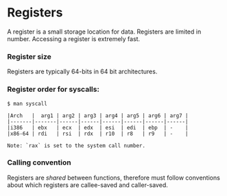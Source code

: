 # Registers

A register is a small storage location for data. Registers are limited in number. Accessing a register is extremely fast.

### Register size
Registers are typically 64-bits in 64 bit architectures.

### Register order for syscalls:
```
$ man syscall

|Arch   |  arg1 | arg2 | arg3 | arg4 | arg5 | arg6 | arg7 |
|-------|-------|------|------|------|------|------|------|
|i386   | ebx   | ecx  | edx  | esi  | edi  | ebp  | -    |
|x86-64 | rdi   | rsi  | rdx  | r10  | r8   | r9   | -    |

Note: `rax` is set to the system call number.
```

### Calling convention
Registers are *shared* between functions, therefore must follow conventions about which registers are callee-saved and caller-saved.

